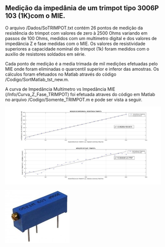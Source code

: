 ## Medição da impedânia de um trimpot tipo 3006P 103 (1K)com o MIE.

O arquivo /Dados/SoTRIMPOT.txt contém 26 pontos de medição da
resistência do trimpot com valores de zero à 2500 Ohms variando em passos de 100 Ohms,
medidos com um multímetro digital e dos valores de impedância Z e fase medidas com o MIE.
Os valores de resistividade superiores a capacidade nominal do trimpot (1k) foram medidos
com o auxílio de resistores soldados em série.

Cada ponto de medição é a media trimada de mil medições efetuadas pelo MIE onde foram eliminadas
o quarcentil superior e inferor das amostras. Os cálculos foram efetuados no Matlab através do código 
/Codigo/SortMatlab_tst_new.m.

A curva de Impedância Multímetro vs Impedância MIE (/Info/Curva_Z_Fase_TRIMPOT) foi efetuada atraves 
do código em Matlab no arquivo /Codigo/Somente_TRIMPOT.m e pode ser vista a seguir.

![Impedância Multímetro vs Impedância MIE](Curva_Z_Fase_TRIMPOT.jpg) 

![TRIMPOT 3006P 103](trimpot3006P.jpg)


